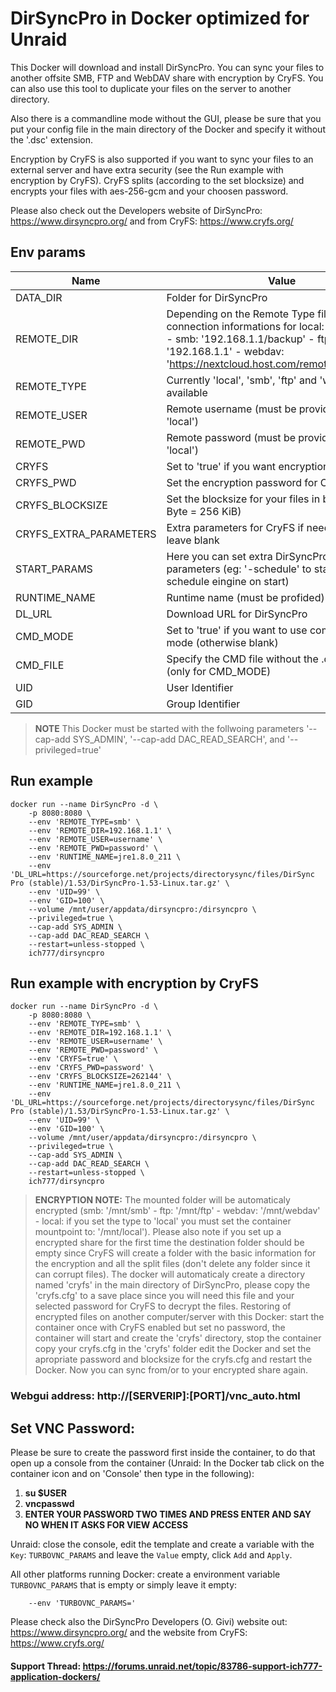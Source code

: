 # DirSyncPro in Docker optimized for Unraid
This Docker will download and install DirSyncPro. You can sync your files to another offsite SMB, FTP and WebDAV share with encryption by CryFS.
You can also use this tool to duplicate your files on the server to another directory.

Also there is a commandline mode without the GUI, please be sure that you put your config file in the main directory of the Docker and specify it without the '.dsc' extension.

Encryption by CryFS is also supported if you want to sync your files to an external server and have extra security (see the Run example with encryption by CryFS). CryFS splits (according to the set blocksize) and encrypts your files with aes-256-gcm and your choosen password.

Please also check out the Developers website of DirSyncPro: https://www.dirsyncpro.org/ and from CryFS: https://www.cryfs.org/


## Env params
| Name | Value | Example |
| --- | --- | --- |
| DATA_DIR | Folder for DirSyncPro | /dirsyncpro |
| REMOTE_DIR| Depending on the Remote Type fill in your connection informations for local: 'leave empty' - smb: '192.168.1.1/backup' - ftp: '192.168.1.1' - webdav: 'https://nextcloud.host.com/remote.php/webdav' | 192.168.1.1 |
| REMOTE_TYPE | Currently 'local', 'smb', 'ftp' and 'webdav' are available | local |
| REMOTE_USER | Remote username (must be provided - not for 'local') | username |
| REMOTE_PWD | Remote password (must be provided - not for 'local') | password |
| CRYFS | Set to 'true' if you want encryption with CryFS | true |
| CRYFS_PWD | Set the encryption password for CryFS | password |
| CRYFS_BLOCKSIZE| Set the blocksize for your files in bytes (262144 Byte = 256 KiB) | 262144 |
| CRYFS_EXTRA_PARAMETERS | Extra parameters for CryFS if needed, otherwise leave blank | --unmount-idle 30 |
| START_PARAMS | Here you can set extra DirSyncPro start parameters (eg: '-schedule' to start the schedule eingine on start) | |
| RUNTIME_NAME | Runtime name (must be profided) | jre1.8.0_211 |
| DL_URL | Download URL for DirSyncPro | https://sourceforge.net/projects/directorysync/files... |
| CMD_MODE | Set to 'true' if you want to use command line mode (otherwise blank) | |
| CMD_FILE | Specify the CMD file without the .dsc extension (only for CMD_MODE) | |
| UID | User Identifier | 99 |
| GID | Group Identifier | 100 |


>**NOTE** This Docker must be started with the follwoing parameters '--cap-add SYS_ADMIN', '--cap-add DAC_READ_SEARCH', and '--privileged=true'

## Run example
```
docker run --name DirSyncPro -d \
    -p 8080:8080 \
    --env 'REMOTE_TYPE=smb' \
    --env 'REMOTE_DIR=192.168.1.1' \
    --env 'REMOTE_USER=username' \
    --env 'REMOTE_PWD=password' \
    --env 'RUNTIME_NAME=jre1.8.0_211 \
    --env 'DL_URL=https://sourceforge.net/projects/directorysync/files/DirSync Pro (stable)/1.53/DirSyncPro-1.53-Linux.tar.gz' \
    --env 'UID=99' \
    --env 'GID=100' \
    --volume /mnt/user/appdata/dirsyncpro:/dirsyncpro \
    --privileged=true \
    --cap-add SYS_ADMIN \
    --cap-add DAC_READ_SEARCH \
    --restart=unless-stopped \
    ich777/dirsyncpro
```

## Run example with encryption by CryFS
```
docker run --name DirSyncPro -d \
    -p 8080:8080 \
    --env 'REMOTE_TYPE=smb' \
    --env 'REMOTE_DIR=192.168.1.1' \
    --env 'REMOTE_USER=username' \
    --env 'REMOTE_PWD=password' \
    --env 'CRYFS=true' \
    --env 'CRYFS_PWD=password' \
    --env 'CRYFS_BLOCKSIZE=262144' \
    --env 'RUNTIME_NAME=jre1.8.0_211 \
    --env 'DL_URL=https://sourceforge.net/projects/directorysync/files/DirSync Pro (stable)/1.53/DirSyncPro-1.53-Linux.tar.gz' \
    --env 'UID=99' \
    --env 'GID=100' \
    --volume /mnt/user/appdata/dirsyncpro:/dirsyncpro \
    --privileged=true \
    --cap-add SYS_ADMIN \
    --cap-add DAC_READ_SEARCH \
    --restart=unless-stopped \
    ich777/dirsyncpro
```

>**ENCRYPTION NOTE:** The mounted folder will be automaticaly encrypted (smb: '/mnt/smb' - ftp: '/mnt/ftp' - webdav: '/mnt/webdav' - local: if you set the type to 'local' you must set the container mountpoint to: '/mnt/local'). Please also note if you set up a encrypted share for the first time the destination folder should be empty since CryFS will create a folder with the basic information for the encryption and all the split files (don't delete any folder since it can corrupt files).
The docker will automaticaly create a directory named 'cryfs' in the main directory of DirSyncPro, please copy the 'cryfs.cfg' to a save place since you will need this file and your selected password for CryFS to decrypt the files.
Restoring of encrypted files on another computer/server with this Docker: start the container once with CryFS enabled but set no password, the container will start and create the 'cryfs' directory, stop the container copy your cryfs.cfg in the 'cryfs' folder edit the Docker and set the apropriate password and blocksize for the cryfs.cfg and restart the Docker. Now you can sync from/or to your encrypted share again.

### Webgui address: http://[SERVERIP]:[PORT]/vnc_auto.html

## Set VNC Password:
 Please be sure to create the password first inside the container, to do that open up a console from the container (Unraid: In the Docker tab click on the container icon and on 'Console' then type in the following):

1) **su $USER**
2) **vncpasswd**
3) **ENTER YOUR PASSWORD TWO TIMES AND PRESS ENTER AND SAY NO WHEN IT ASKS FOR VIEW ACCESS**

Unraid: close the console, edit the template and create a variable with the `Key`: `TURBOVNC_PARAMS` and leave the `Value` empty, click `Add` and `Apply`.

All other platforms running Docker: create a environment variable `TURBOVNC_PARAMS` that is empty or simply leave it empty:
```
    --env 'TURBOVNC_PARAMS='
```

Please check also the DirSyncPro Developers (O. Givi) website out: https://www.dirsyncpro.org/ and the website from CryFS: https://www.cryfs.org/


#### Support Thread: https://forums.unraid.net/topic/83786-support-ich777-application-dockers/